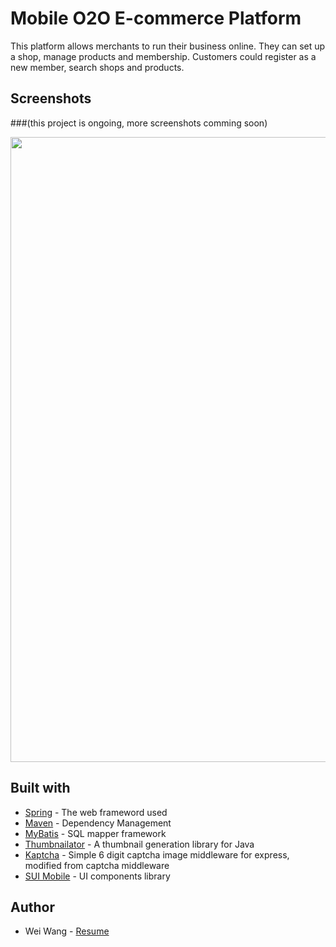 # Mobile O2O E-commerce Platform
This platform allows merchants to run their business online. They can set up a shop, manage products and membership. Customers could register as a new member, search shops and products.

## Screenshots
###(this project is ongoing, more screenshots comming soon)

<img src="https://github.com/mountalps/illustration/blob/master/shop-1.jpg" width="1000">


## Built with
- [Spring](https://spring.io) - The web frameword used
- [Maven](https://maven.apache.org) - Dependency Management
- [MyBatis](http://www.mybatis.org/mybatis-3/) - SQL mapper framework
- [Thumbnailator](https://github.com/coobird/thumbnailator) - A thumbnail generation library for Java
- [Kaptcha](https://code.google.com/archive/p/kaptcha/) - Simple 6 digit captcha image middleware for express, modified from captcha middleware
- [SUI Mobile](http://m.sui.taobao.org) - UI components library


## Author
- Wei Wang - [Resume](https://www.linkedin.com/in/weiwang0704/) 


